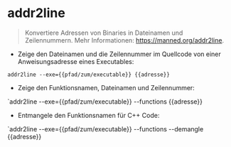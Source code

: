 # addr2line

> Konvertiere Adressen von Binaries in Dateinamen und Zeilennummern.
> Mehr Informationen: <https://manned.org/addr2line>.

- Zeige den Dateinamen und die Zeilennummer im Quellcode von einer Anweisungsadresse eines Executables:

`addr2line --exe={{pfad/zum/executable}} {{adresse}}`

- Zeige den Funktionsnamen, Dateinamen und Zeilennummer:

`addr2line --exe={{pfad/zum/executable}} --functions {{adresse}}

- Entmangele den Funktionsnamen für C++ Code:

`addr2line --exe={{pfad/zum/executable}} --functions --demangle {{adresse}}
